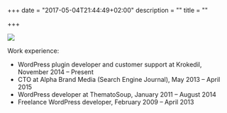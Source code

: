 +++
date = "2017-05-04T21:44:49+02:00"
description = ""
title = ""

+++

<img src="/images/sm-serralves.jpg"/>

Work experience:

* WordPress plugin developer and customer support at Krokedil, November 2014 – Present
* CTO at Alpha Brand Media (Search Engine Journal), May 2013 – April 2015
* WordPress developer at ThematoSoup, January 2011 – August 2014
* Freelance WordPress developer, February 2009 – April 2013
